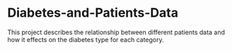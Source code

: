 # Diabetes-and-Patients-Data
This project describes the relationship between different patients data and how it effects on the diabetes type for each category.
